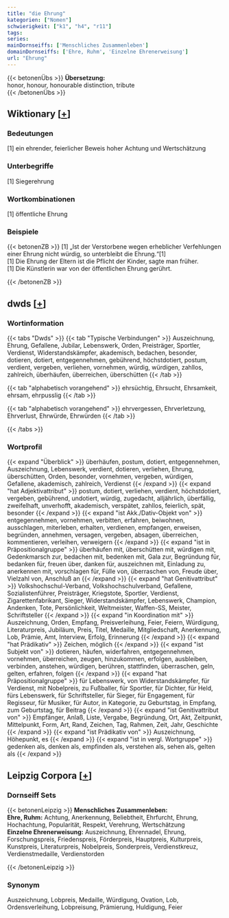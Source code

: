 ```yaml
---
title: "die Ehrung"
kategorien: ["Nomen"]
schwierigkeit: ["k1", "h4", "r11"]
tags:
series:
mainDornseiffs: ['Menschliches Zusammenleben']
domainDornseiffs: ['Ehre, Ruhm', 'Einzelne Ehrenerweisung']
url: "Ehrung"
---
```


{{< betonenÜbs >}}
**Übersetzung:**  
honor, honour, honourable distinction, tribute  
{{< /betonenÜbs >}}

## Wiktionary [[+](https://de.wiktionary.org/wiki/Ehrung)]

### Bedeutungen
[1] ein ehrender, feierlicher Beweis hoher Achtung und Wertschätzung  

### Unterbegriffe
[1] Siegerehrung  

### Wortkombinationen
[1] öffentliche Ehrung  

### Beispiele
{{< betonenZB >}}
[1] „Ist der Verstorbene wegen erheblicher Verfehlungen einer Ehrung nicht würdig, so unterbleibt die Ehrung.“[1]  
[1] Die Ehrung der Eltern ist die Pflicht der Kinder, sagte man früher.  
[1] Die Künstlerin war von der öffentlichen Ehrung gerührt.  

{{< /betonenZB >}}


## dwds [[+](https://www.dwds.de/wb/Ehrung)]

### Wortinformation
{{< tabs "Dwds" >}}
{{< tab "Typische Verbindungen" >}}
Auszeichnung, Ehrung, Gefallene, Jubilar, Lebenswerk, Orden, Preisträger, Sportler, Verdienst, Widerstandskämpfer, akademisch, bedachen, besonder, dotieren, dotiert, entgegennehmen, gebührend, höchstdotiert, postum, verdient, vergeben, verliehen, vornehmen, würdig, würdigen, zahllos, zahlreich, überhäufen, überreichen, überschütten
{{< /tab >}}

{{< tab "alphabetisch vorangehend" >}}
ehrsüchtig, Ehrsucht, Ehrsamkeit, ehrsam, ehrpusslig
{{< /tab >}}

{{< tab "alphabetisch vorangehend" >}}
ehrvergessen, Ehrverletzung, Ehrverlust, Ehrwürde, Ehrwürden
{{< /tab >}}

{{< /tabs >}}

### Wortprofil
{{< expand "Überblick" >}} überhäufen, postum, dotiert, entgegennehmen, Auszeichnung, Lebenswerk, verdient, dotieren, verliehen, Ehrung, überschütten, Orden, besonder, vornehmen, vergeben, würdigen, Gefallene, akademisch, zahlreich, Verdienst {{< /expand >}}
{{< expand "hat Adjektivattribut" >}} postum, dotiert, verliehen, verdient, höchstdotiert, vergeben, gebührend, undotiert, würdig, zugedacht, alljährlich, überfällig, zweifelhaft, unverhofft, akademisch, verspätet, zahllos, feierlich, spät, besonder {{< /expand >}}
{{< expand "ist Akk./Dativ-Objekt von" >}} entgegennehmen, vornehmen, verbitten, erfahren, beiwohnen, ausschlagen, miterleben, erhalten, verdienen, empfangen, erweisen, begründen, annehmen, versagen, vergeben, absagen, überreichen, kommentieren, verleihen, verweigern {{< /expand >}}
{{< expand "ist in Präpositionalgruppe" >}} überhäufen mit, überschütten mit, würdigen mit, Gedenkmarsch zur, bedachen mit, bedenken mit, Gala zur, Begründung für, bedanken für, freuen über, danken für, auszeichnen mit, Einladung zu, anerkennen mit, vorschlagen für, Fülle von, überraschen von, Freude über, Vielzahl von, Anschluß an {{< /expand >}}
{{< expand "hat Genitivattribut" >}} Volkshochschul-Verband, Volkshochschulverband, Gefallene, Sozialistenführer, Preisträger, Kriegstote, Sportler, Verdienst, Zigarettenfabrikant, Sieger, Widerstandskämpfer, Lebenswerk, Champion, Andenken, Tote, Persönlichkeit, Weltmeister, Waffen-SS, Meister, Schriftsteller {{< /expand >}}
{{< expand "in Koordination mit" >}} Auszeichnung, Orden, Empfang, Preisverleihung, Feier, Feiern, Würdigung, Literaturpreis, Jubiläum, Preis, Titel, Medaille, Mitgliedschaft, Anerkennung, Lob, Prämie, Amt, Interview, Erfolg, Erinnerung {{< /expand >}}
{{< expand "hat Prädikativ" >}} Zeichen, möglich {{< /expand >}}
{{< expand "ist Subjekt von" >}} dotieren, häufen, widerfahren, entgegennehmen, vornehmen, überreichen, zeugen, hinzukommen, erfolgen, ausbleiben, verbinden, anstehen, würdigen, berühren, stattfinden, überraschen, geln, gelten, erfahren, folgen {{< /expand >}}
{{< expand "hat Präpositionalgruppe" >}} für Lebenswerk, von Widerstandskämpfer, für Verdienst, mit Nobelpreis, zu Fußballer, für Sportler, für Dichter, für Held, fürs Lebenswerk, für Schriftsteller, für Sieger, für Engagement, für Regisseur, für Musiker, für Autor, in Kategorie, zu Geburtstag, in Empfang, zum Geburtstag, für Beitrag {{< /expand >}}
{{< expand "ist Genitivattribut von" >}} Empfänger, Anlaß, Liste, Vergabe, Begründung, Ort, Akt, Zeitpunkt, Mittelpunkt, Form, Art, Rand, Zeichen, Tag, Rahmen, Zeit, Jahr, Geschichte {{< /expand >}}
{{< expand "ist Prädikativ von" >}} Auszeichnung, Höhepunkt, es {{< /expand >}}
{{< expand "ist in vergl. Wortgruppe" >}} gedenken als, denken als, empfinden als, verstehen als, sehen als, gelten als {{< /expand >}}

## Leipzig Corpora [[+](https://corpora.uni-leipzig.de/en/res?word=Ehrung&corpusId=deu_newscrawl-public_2018)]

### Dornseiff Sets
{{< betonenLeipzig >}}
**Menschliches Zusammenleben:**  
**Ehre, Ruhm:** Achtung, Anerkennung, Beliebtheit, Ehrfurcht, Ehrung, Hochachtung, Popularität, Respekt, Verehrung, Wertschätzung  
**Einzelne Ehrenerweisung:** Auszeichnung, Ehrennadel, Ehrung, Forschungspreis, Friedenspreis, Förderpreis, Hauptpreis, Kulturpreis, Kunstpreis, Literaturpreis, Nobelpreis, Sonderpreis, Verdienstkreuz, Verdienstmedaille, Verdienstorden  

{{< /betonenLeipzig >}}

### Synonym
Auszeichnung, Lobpreis, Medaille, Würdigung, Ovation, Lob, Ordensverleihung, Lobpreisung, Prämierung, Huldigung, Feier

